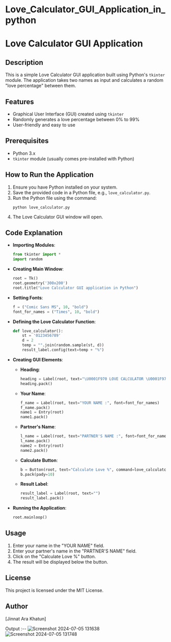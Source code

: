 # Love_Calculator_GUI_Application_in_python
# Love Calculator GUI Application

## Description
This is a simple Love Calculator GUI application built using Python's `tkinter` module. The application takes two names as input and calculates a random "love percentage" between them.

## Features
- Graphical User Interface (GUI) created using `tkinter`
- Randomly generates a love percentage between 0% to 99%
- User-friendly and easy to use

## Prerequisites
- Python 3.x
- `tkinter` module (usually comes pre-installed with Python)

## How to Run the Application
1. Ensure you have Python installed on your system.
2. Save the provided code in a Python file, e.g., `love_calculator.py`.
3. Run the Python file using the command:
   ```
   python love_calculator.py
   ```
4. The Love Calculator GUI window will open.

## Code Explanation
- **Importing Modules**:
  ```python
  from tkinter import *
  import random
  ```

- **Creating Main Window**:
  ```python
  root = Tk()
  root.geometry('300x200')
  root.title("Love Calculator GUI application in Python")
  ```

- **Setting Fonts**:
  ```python
  f = ("Comic Sans MS", 10, "bold")
  font_for_names = ("Times", 10, "bold")
  ```

- **Defining the Love Calculator Function**:
  ```python
  def love_calculator():
      st = '0123456789'
      d = 2
      temp = "".join(random.sample(st, d))
      result_label.config(text=temp + "%")
  ```

- **Creating GUI Elements**:
  - **Heading**:
    ```python
    heading = Label(root, text="\U0001F970 LOVE CALCULATOR \U0001F970", fg='red', font=f)
    heading.pack()
    ```
  - **Your Name**:
    ```python
    f_name = Label(root, text="YOUR NAME :", font=font_for_names)
    f_name.pack()
    name1 = Entry(root)
    name1.pack()
    ```
  - **Partner's Name**:
    ```python
    l_name = Label(root, text="PARTNER'S NAME :", font=font_for_names)
    l_name.pack()
    name2 = Entry(root)
    name2.pack()
    ```
  - **Calculate Button**:
    ```python
    b = Button(root, text="Calculate Love %", command=love_calculator, background="red")
    b.pack(pady=10)
    ```
  - **Result Label**:
    ```python
    result_label = Label(root, text="")
    result_label.pack()
    ```

- **Running the Application**:
  ```python
  root.mainloop()
  ```

## Usage
1. Enter your name in the "YOUR NAME" field.
2. Enter your partner's name in the "PARTNER'S NAME" field.
3. Click on the "Calculate Love %" button.
4. The result will be displayed below the button.

## License
This project is licensed under the MIT License.

## Author
[Jinnat Ara Khatun]

Output :--
![Screenshot 2024-07-05 131638](https://github.com/Jinnat36/Love_Calculator_GUI_Application_in_python/assets/157870456/05845102-f017-42f3-9f03-d9f829307be5)![Screenshot 2024-07-05 131748](https://github.com/Jinnat36/Love_Calculator_GUI_Application_in_python/assets/157870456/e9479e51-1818-448f-9cdb-cc455d898847)

